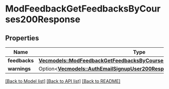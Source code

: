 # ModFeedbackGetFeedbacksByCourses200Response

## Properties

Name | Type | Description | Notes
------------ | ------------- | ------------- | -------------
**feedbacks** | [**Vec<models::ModFeedbackGetFeedbacksByCourses200ResponseFeedbacksInner>**](mod_feedback_get_feedbacks_by_courses_200_response_feedbacks_inner.md) |  | 
**warnings** | Option<[**Vec<models::AuthEmailSignupUser200ResponseWarningsInner>**](auth_email_signup_user_200_response_warnings_inner.md)> |  | [optional]

[[Back to Model list]](../README.md#documentation-for-models) [[Back to API list]](../README.md#documentation-for-api-endpoints) [[Back to README]](../README.md)


